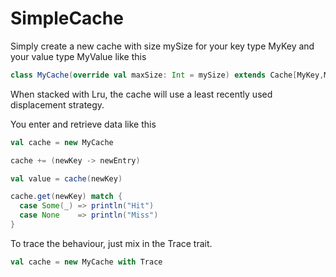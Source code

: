 # SimpleCache

Simply create a new cache with size mySize for your key type MyKey and your
value type MyValue like this

```scala
class MyCache(override val maxSize: Int = mySize) extends Cache[MyKey,MyValue] with Lru
```

When stacked with Lru, the cache will use a least recently used
displacement strategy.

You enter and retrieve data like this

```scala
val cache = new MyCache

cache += (newKey -> newEntry)

val value = cache(newKey)

cache.get(newKey) match {
  case Some(_) => println("Hit")
  case None    => println("Miss")
}
```

To trace the behaviour, just mix in the Trace trait.

```scala
val cache = new MyCache with Trace
```
